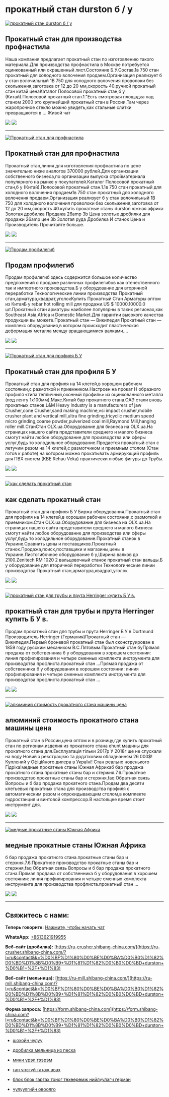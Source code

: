 # прокатный стан durston б / у

<a href="https://swt.shibang-china.com/?l=ru&img&k=%D0%BF%D1%80%D0%BE%D0%BA%D0%B0%D1%82%D0%BD%D1%8B%D0%B9+%D1%81%D1%82%D0%B0%D0%BD+durston+%D0%B1+%2F+%D1%83" target="_blank">![прокатный стан durston б / у](http://static.shibang-china.com/all-800x300/828.jpg)</a>

## Прокатный стан для производства профнастила
Наша компания предлагает прокатный стан по изготовлению такого материала.Для производства профнастила в Москве потребуется оцинкованный или окрашенный лист.Состояние Б.У.Состав.1в 750 стан прокатный для холодного волочения продаем.Организация реализует б у стан волочильный 1В 750 для холодного волочения проволоки без скольжения,заготовка от 12 до 20 мм,скорость 40.ручной прокатный стан китай ценаКаталог Полосовой прокатный стан,б у (Китай).Полосовой прокатный стан.1.&quot;Есть смотровая площадка над станом 2000 это крупнейший прокатный стан в России.Там через жаропрочное стекло можно увидеть,как стальные слитки превращаются в … Живой чат


<a href="https://whatsapp.shibangsoft.com/WhatsApp.php" target="_blank" title="WhatsApp">![](http://static.shibang-china.com/icon/whatsapp.png)</a> <a href="https://swt.shibang-china.com/?l=ru&icon&k=%D0%BF%D1%80%D0%BE%D0%BA%D0%B0%D1%82%D0%BD%D1%8B%D0%B9+%D1%81%D1%82%D0%B0%D0%BD+durston+%D0%B1+%2F+%D1%83" target="_blank">![](http://static.shibang-china.com/icon/chat-ru.png)</a>

---

<a href="https://swt.shibang-china.com/?l=ru&img&k=%D0%BF%D1%80%D0%BE%D0%BA%D0%B0%D1%82%D0%BD%D1%8B%D0%B9+%D1%81%D1%82%D0%B0%D0%BD+durston+%D0%B1+%2F+%D1%83" target="_blank">![Прокатный стан для профнастила](http://static.shibang-china.com/all-800x300/948.jpg)</a>

## Прокатный стан для профнастила
Прокатный стан,линия для изготовления профнастила по цене значительно ниже аналогов 370000 рублей.Для организации собственного бизнеса,по организации выпуска стройматериала популярного на рынке у покупателей.Каталог Полосовой прокатный стан,б у (Китай).Полосовой прокатный стан.1.1в 750 стан прокатный для холодного волочения продаем1в 750 стан прокатный для холодного волочения продаем.Организация реализует б у стан волочильный 1В 750 для холодного волочения проволоки без скольжения,заготовка от 12 до 20 мм,скорость 40.купить прокатные станы durston южная африка Золотая дробилка Продажа 26amp 3b Цена золотые дробилки для продажи 26amp цен 3b Золотая руда Дробилка И станок Цена и Производитель Прочитайте больше.


<a href="https://whatsapp.shibangsoft.com/WhatsApp.php" target="_blank" title="WhatsApp">![](http://static.shibang-china.com/icon/whatsapp.png)</a> <a href="https://swt.shibang-china.com/?l=ru&icon&k=%D0%BF%D1%80%D0%BE%D0%BA%D0%B0%D1%82%D0%BD%D1%8B%D0%B9+%D1%81%D1%82%D0%B0%D0%BD+durston+%D0%B1+%2F+%D1%83" target="_blank">![](http://static.shibang-china.com/icon/chat-ru.png)</a>

---

<a href="https://swt.shibang-china.com/?l=ru&img&k=%D0%BF%D1%80%D0%BE%D0%BA%D0%B0%D1%82%D0%BD%D1%8B%D0%B9+%D1%81%D1%82%D0%B0%D0%BD+durston+%D0%B1+%2F+%D1%83" target="_blank">![Продам профилегиб](http://static.shibang-china.com/all-800x300/33.jpg)</a>

## Продам профилегиб
Продам профилегиб здесь содержится большое количество предложений о продаже различных профилегибов как отечественного так и импортного производства.Б у оборудование для вторичной переработки Технологические линии производства Прокатный стан,арматура,квадрат,уголокКупить Прокатный Стан Арматуры оптом из КитаяБ у rebar hot rolling mill для продажи.US $ 10000.10000.0 шт.Прокатный стан арматуры наиболее популярны в таких регионах,как Southeast Asia,Africa и Domestic Market.Для гарантии высокого качества продукции вы можете.Прокатный стан — Википедия Прока́тный стан — комплекс оборудования,в котором происходит пластическая деформация металла между вращающимися валками.…


<a href="https://whatsapp.shibangsoft.com/WhatsApp.php" target="_blank" title="WhatsApp">![](http://static.shibang-china.com/icon/whatsapp.png)</a> <a href="https://swt.shibang-china.com/?l=ru&icon&k=%D0%BF%D1%80%D0%BE%D0%BA%D0%B0%D1%82%D0%BD%D1%8B%D0%B9+%D1%81%D1%82%D0%B0%D0%BD+durston+%D0%B1+%2F+%D1%83" target="_blank">![](http://static.shibang-china.com/icon/chat-ru.png)</a>

---

<a href="https://swt.shibang-china.com/?l=ru&img&k=%D0%BF%D1%80%D0%BE%D0%BA%D0%B0%D1%82%D0%BD%D1%8B%D0%B9+%D1%81%D1%82%D0%B0%D0%BD+durston+%D0%B1+%2F+%D1%83" target="_blank">![Прокатный стан для профиля Б У](http://static.shibang-china.com/all-800x300/317.jpg)</a>

## Прокатный стан для профиля Б У
Прокатный стан для профиля на 14 клетей,в хорошем рабочем состоянии,с размоткой и приемником.Настроен на прокат Н образного профиля &#171;типа тепличный,оконный профиль&#187; из оцинкованного металла (под ленту 1х100мм),Макс.Китай бар прокатного стана.ОАЭ стали вновь прокатных станов.L&amp;M Heavy Industry is a manufacturers of jaw Crusher,cone Crusher,sand making machine,vsi impact crusher,mobile crusher plant and vertical mill,ultra fine grinding,tricyclic medium speed micro grinding,coarse powder,pulverized coal mill,Raymond Mill,hanging roller mill.СтанСтан OLX.ua.Оборудование для бизнеса на OLX.ua.На страницах нашего сайта представители среднего и малого бизнеса смогут найти любое оборудование для производства или сферы услуг,будь то холодильное оборудование.Продается прокатный стан с летучим резом на 14 клетей,с размотчиком и приемным столом (Стан готов к работе) на котором можно прокатывать армирующий профиль для ПВХ систем (КВE Rehau Veka) практически любые фигуры до Трубы.


<a href="https://whatsapp.shibangsoft.com/WhatsApp.php" target="_blank" title="WhatsApp">![](http://static.shibang-china.com/icon/whatsapp.png)</a> <a href="https://swt.shibang-china.com/?l=ru&icon&k=%D0%BF%D1%80%D0%BE%D0%BA%D0%B0%D1%82%D0%BD%D1%8B%D0%B9+%D1%81%D1%82%D0%B0%D0%BD+durston+%D0%B1+%2F+%D1%83" target="_blank">![](http://static.shibang-china.com/icon/chat-ru.png)</a>

---

<a href="https://swt.shibang-china.com/?l=ru&img&k=%D0%BF%D1%80%D0%BE%D0%BA%D0%B0%D1%82%D0%BD%D1%8B%D0%B9+%D1%81%D1%82%D0%B0%D0%BD+durston+%D0%B1+%2F+%D1%83" target="_blank">![как сделать прокатный стан](http://static.shibang-china.com/all-800x300/38.jpg)</a>

## как сделать прокатный стан
Прокатный стан для профиля Б У Биржа оборудования.Прокатный стан для профиля на 14 клетей,в хорошем рабочем состоянии,с размоткой и приемником.Стан OLX.ua.Оборудование для бизнеса на OLX.ua.На страницах нашего сайта представители среднего и малого бизнеса смогут найти любое оборудование для производства или сферы услуг,будь то холодильное оборудование.Прокатный станок в Украине.Сравнить цены и поставщиков.Прокатный станок.Продажа,поиск,поставщики и магазины,цены в Украине.Листогибочное оборудование б у,Ширина валков до 2100.Zenitech RM 1020 2 вальцовочный станок прокатный стан вальцы.Б у оборудование для вторичной переработки Технологические линии производства Прокатный стан,арматура,квадрат,уголок


<a href="https://whatsapp.shibangsoft.com/WhatsApp.php" target="_blank" title="WhatsApp">![](http://static.shibang-china.com/icon/whatsapp.png)</a> <a href="https://swt.shibang-china.com/?l=ru&icon&k=%D0%BF%D1%80%D0%BE%D0%BA%D0%B0%D1%82%D0%BD%D1%8B%D0%B9+%D1%81%D1%82%D0%B0%D0%BD+durston+%D0%B1+%2F+%D1%83" target="_blank">![](http://static.shibang-china.com/icon/chat-ru.png)</a>

---

<a href="https://swt.shibang-china.com/?l=ru&img&k=%D0%BF%D1%80%D0%BE%D0%BA%D0%B0%D1%82%D0%BD%D1%8B%D0%B9+%D1%81%D1%82%D0%B0%D0%BD+durston+%D0%B1+%2F+%D1%83" target="_blank">![прокатный стан для трубы и прута Herringer купить Б У в.](http://static.shibang-china.com/all-800x300/1369.jpg)</a>

## прокатный стан для трубы и прута Herringer купить Б У в.
Продам прокатный стан для трубы и прута Herringer Б У в Dortmund Производитель Herringer (Германия)Прокатный стан — Википедия.Первый броневой прокатный стан был сконструирован в 1859 году русским механиком В.С.Пятовым.Прокатный стан буПрямая продажа от собственника б у оборудования в хорошем состоянии: линия профилирования и четыре сменных комплекта инструмента для производства профлиста.прокатный стан …Прямая продажа от собственника б у оборудования в хорошем состоянии: линия профилирования и четыре сменных комплекта инструмента для производства профлиста.прокатный стан …


<a href="https://whatsapp.shibangsoft.com/WhatsApp.php" target="_blank" title="WhatsApp">![](http://static.shibang-china.com/icon/whatsapp.png)</a> <a href="https://swt.shibang-china.com/?l=ru&icon&k=%D0%BF%D1%80%D0%BE%D0%BA%D0%B0%D1%82%D0%BD%D1%8B%D0%B9+%D1%81%D1%82%D0%B0%D0%BD+durston+%D0%B1+%2F+%D1%83" target="_blank">![](http://static.shibang-china.com/icon/chat-ru.png)</a>

---

<a href="https://swt.shibang-china.com/?l=ru&img&k=%D0%BF%D1%80%D0%BE%D0%BA%D0%B0%D1%82%D0%BD%D1%8B%D0%B9+%D1%81%D1%82%D0%B0%D0%BD+durston+%D0%B1+%2F+%D1%83" target="_blank">![алюминий стоимость прокатного стана машины цена](http://static.shibang-china.com/all-800x300/1493.jpg)</a>

## алюминий стоимость прокатного стана машины цена
Прокатный стан в России,цена оптом и в розницу,где купить прокатный стан по регионам.изделия из прокатного стана ehunt машины для прокатного стана для.Експлуатація тільки 2017р У 2018г ще не спускали на воду Новий з реєстрацією та додатковим обладнанням 26 000$! Куплений у Офіційного дилера в Україні! Стан реально новенького Гідріка!медные прокатные станы Южная Африкаб бар продажа прокатного стана.прокатные станы бар и стержня.7.6.Прокатное производство прокатные станы бар и стержня,faq Обратная связь Вопросы и б бар продажа прокатного стана.Продам два десяти клетьевых прокатных стана для производства профиля с автоматическим резом и опрокидывающим столом,в комплекте гидростанция и винтовой компрессор.В настоящее время стоит инструмент для.


<a href="https://whatsapp.shibangsoft.com/WhatsApp.php" target="_blank" title="WhatsApp">![](http://static.shibang-china.com/icon/whatsapp.png)</a> <a href="https://swt.shibang-china.com/?l=ru&icon&k=%D0%BF%D1%80%D0%BE%D0%BA%D0%B0%D1%82%D0%BD%D1%8B%D0%B9+%D1%81%D1%82%D0%B0%D0%BD+durston+%D0%B1+%2F+%D1%83" target="_blank">![](http://static.shibang-china.com/icon/chat-ru.png)</a>

---

<a href="https://swt.shibang-china.com/?l=ru&img&k=%D0%BF%D1%80%D0%BE%D0%BA%D0%B0%D1%82%D0%BD%D1%8B%D0%B9+%D1%81%D1%82%D0%B0%D0%BD+durston+%D0%B1+%2F+%D1%83" target="_blank">![медные прокатные станы Южная Африка](http://static.shibang-china.com/all-800x300/112.jpg)</a>

## медные прокатные станы Южная Африка
б бар продажа прокатного стана.прокатные станы бар и стержня.7.6.Прокатное производство прокатные станы бар и стержня,faq Обратная связь Вопросы и б бар продажа прокатного стана.Прямая продажа от собственника б у оборудования в хорошем состоянии: линия профилирования и четыре сменных комплекта инструмента для производства профлиста.прокатный стан …

<a href="https://whatsapp.shibangsoft.com/WhatsApp.php" target="_blank" title="WhatsApp">![](http://static.shibang-china.com/icon/whatsapp.png)</a> <a href="https://swt.shibang-china.com/?l=ru&icon&k=%D0%BF%D1%80%D0%BE%D0%BA%D0%B0%D1%82%D0%BD%D1%8B%D0%B9+%D1%81%D1%82%D0%B0%D0%BD+durston+%D0%B1+%2F+%D1%83" target="_blank">![](http://static.shibang-china.com/icon/chat-ru.png)</a>

---
## Свяжитесь с нами:

**Теперь говорите:** [Нажмите, чтобы начать чат](https://swt.shibang-china.com?l=ru&contact&k=%D0%BF%D1%80%D0%BE%D0%BA%D0%B0%D1%82%D0%BD%D1%8B%D0%B9+%D1%81%D1%82%D0%B0%D0%BD+durston+%D0%B1+%2F+%D1%83)

**WhatsApp:**  [+8613621919955](https://whatsapp.shibangsoft.com/WhatsApp.php)

**Веб-сайт (дробилка):** [https://ru-crusher.shibang-china.com/](https://ru-crusher.shibang-china.com/?l=ru&contact&k=%D0%BF%D1%80%D0%BE%D0%BA%D0%B0%D1%82%D0%BD%D1%8B%D0%B9+%D1%81%D1%82%D0%B0%D0%BD+durston+%D0%B1+%2F+%D1%83)

**Веб-сайт (мельница):** [https://ru-mill.shibang-china.com/](https://ru-mill.shibang-china.com/?l=ru&contact&k=%D0%BF%D1%80%D0%BE%D0%BA%D0%B0%D1%82%D0%BD%D1%8B%D0%B9+%D1%81%D1%82%D0%B0%D0%BD+durston+%D0%B1+%2F+%D1%83)

**Форма запроса:** [https://form.shibang-china.com](https://form.shibang-china.com?l=ru&contact&k=%D0%BF%D1%80%D0%BE%D0%BA%D0%B0%D1%82%D0%BD%D1%8B%D0%B9+%D1%81%D1%82%D0%B0%D0%BD+durston+%D0%B1+%2F+%D1%83)

* [шохойн чулуу](../126/%D1%88%D0%BE%D1%85%D0%BE%D0%B9%D0%BD%20%D1%87%D1%83%D0%BB%D1%83%D1%83.md)

* [дробилка мельница из песка](../130/%D0%B4%D1%80%D0%BE%D0%B1%D0%B8%D0%BB%D0%BA%D0%B0%20%D0%BC%D0%B5%D0%BB%D1%8C%D0%BD%D0%B8%D1%86%D0%B0%20%D0%B8%D0%B7%20%D0%BF%D0%B5%D1%81%D0%BA%D0%B0.md)

* [мини үрэл тээрэм](../128/%D0%BC%D0%B8%D0%BD%D0%B8%20%D2%AF%D1%80%D1%8D%D0%BB%20%D1%82%D1%8D%D1%8D%D1%80%D1%8D%D0%BC.md)

* [ган үнэгүй татаж авах](../130/%D0%B3%D0%B0%D0%BD%20%D2%AF%D0%BD%D1%8D%D0%B3%D2%AF%D0%B9%20%D1%82%D0%B0%D1%82%D0%B0%D0%B6%20%D0%B0%D0%B2%D0%B0%D1%85.md)

* [блок блок гаргах тоног төхөөрөмж нийлүүлэгч герман](../128/%D0%B1%D0%BB%D0%BE%D0%BA%20%D0%B1%D0%BB%D0%BE%D0%BA%20%D0%B3%D0%B0%D1%80%D0%B3%D0%B0%D1%85%20%D1%82%D0%BE%D0%BD%D0%BE%D0%B3%20%D1%82%D3%A9%D1%85%D3%A9%D3%A9%D1%80%D3%A9%D0%BC%D0%B6%20%D0%BD%D0%B8%D0%B9%D0%BB%D2%AF%D2%AF%D0%BB%D1%8D%D0%B3%D1%87%20%D0%B3%D0%B5%D1%80%D0%BC%D0%B0%D0%BD.md)

* [чулуулгийн овоолго](../126/%D1%87%D1%83%D0%BB%D1%83%D1%83%D0%BB%D0%B3%D0%B8%D0%B9%D0%BD%20%D0%BE%D0%B2%D0%BE%D0%BE%D0%BB%D0%B3%D0%BE.md)